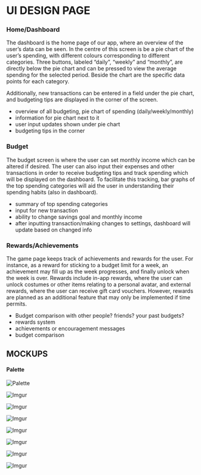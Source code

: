 # UI DESIGN PAGE

### Home/Dashboard
The dashboard is the home page of our app, where an overview of the user’s data can be seen. In the centre of this screen is be a pie chart of the user’s spending, with different colours corresponding to different categories. Three buttons, labeled “daily”, “weekly” and “monthly”, are directly below the pie chart and can be pressed to view the average spending for the selected period. Beside the chart are the specific data points for each category.    

Additionally, new transactions can be entered in a field under the pie chart, and budgeting tips are displayed in the corner of the screen.   

- overview of all budgeting, pie chart of spending (daily/weekly/monthly)
- information for pie chart next to it
- user input updates shown under pie chart
- budgeting tips in the corner

### Budget
The budget screen is where the user can set monthly income which can be altered if desired. The user can also input their expenses and other transactions in order to receive budgeting tips and track spending which will be displayed on the dashboard. To facilitate this tracking, bar graphs of the top spending categories will aid the user in understanding their spending habits (also in dashboard).    

- summary of top spending categories
- input for new transaction
- ability to change savings goal and monthly income
- after inputting transaction/making changes to settings, dashboard will update based on changed info 

### Rewards/Achievements
The game page keeps track of achievements and rewards for the user. For instance, as a reward for sticking to a budget limit for a week, an achievement may fill up as the week progresses, and finally unlock when the week is over. Rewards include in-app rewards, where the user can unlock costumes or other items relating to a personal avatar, and external rewards, where the user can receive gift card vouchers. However, rewards are planned as an additional feature that may only be implemented if time permits.    

- Budget comparison with other people? friends? your past budgets?
- rewards system
- achievements or encouragement messages
- budget comparison

## MOCKUPS

#### Palette
![Palette](http://i.imgur.com/NdZUKV3.png)   

![Imgur](http://i.imgur.com/0K514uo.png)    

![Imgur](http://i.imgur.com/SrdZmJ3.jpg)    

![Imgur](http://i.imgur.com/SWGzgmM.jpg)

![Imgur](http://i.imgur.com/BHlAbJ5.jpg)   

![Imgur](http://i.imgur.com/4eyLbo6.jpg)   

![Imgur](http://i.imgur.com/d27Ki3n.png)   

![Imgur](http://i.imgur.com/9ZsKFHv.png)   
